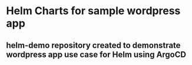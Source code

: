 # Helm Charts for sample wordpress app 

## helm-demo repository created to demonstrate wordpress app use case for Helm using ArgoCD
